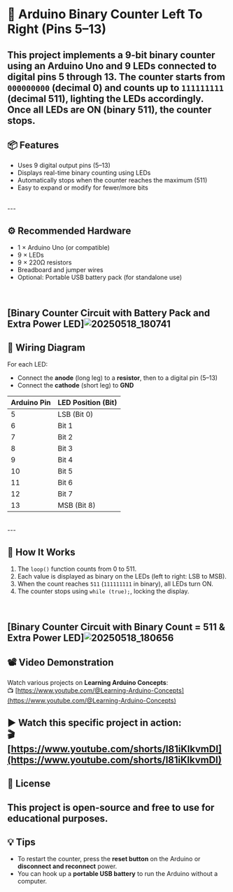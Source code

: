 # 🔢 Arduino Binary Counter Left To Right (Pins 5–13)

This project implements a **9-bit binary counter** using an **Arduino Uno** and **9 LEDs** connected to **digital pins 5 through 13**. The counter starts from `000000000` (decimal 0) and counts up to `111111111` (decimal 511), lighting the LEDs accordingly. Once all LEDs are ON (binary 511), the counter stops.
<br>
---

## 📦 Features

- Uses 9 digital output pins (5–13)
- Displays real-time binary counting using LEDs
- Automatically stops when the counter reaches the maximum (511)
- Easy to expand or modify for fewer/more bits
<br>
---

## ⚙️ Recommended Hardware

- 1 × Arduino Uno (or compatible)
- 9 × LEDs
- 9 × 220Ω resistors
- Breadboard and jumper wires
- Optional: Portable USB battery pack (for standalone use)

<br>

[Binary Counter Circuit with Battery Pack and Extra Power LED]![20250518_180741](https://github.com/user-attachments/assets/082ad5d4-b6ed-446e-8e81-6745b9c80353)
<br>
---

## 🔌 Wiring Diagram

For each LED:

- Connect the **anode** (long leg) to a **resistor**, then to a digital pin (5–13)
- Connect the **cathode** (short leg) to **GND**

| Arduino Pin | LED Position (Bit) |
|-------------|--------------------|
| 5           | LSB (Bit 0)        |
| 6           | Bit 1              |
| 7           | Bit 2              |
| 8           | Bit 3              |
| 9           | Bit 4              |
| 10          | Bit 5              |
| 11          | Bit 6              |
| 12          | Bit 7              |
| 13          | MSB (Bit 8)        |
<br>
---

## 🧠 How It Works

1. The `loop()` function counts from 0 to 511.
2. Each value is displayed as binary on the LEDs (left to right: LSB to MSB).
3. When the count reaches `511` (`111111111` in binary), all LEDs turn ON.
4. The counter stops using `while (true);`, locking the display.
<br>

[Binary Counter Circuit with Binary Count = 511 & Extra Power LED]![20250518_180656](https://github.com/user-attachments/assets/55369363-7ba6-4e20-9cde-31e2d0caf910)
<br>
---

## 📽️ Video Demonstration

Watch various projects on **Learning Arduino Concepts**:  
📺 [https://www.youtube.com/@Learning-Arduino-Concepts](https://www.youtube.com/@Learning-Arduino-Concepts)

▶️ Watch this specific project in action:  
🎬 [https://www.youtube.com/shorts/l81iKlkvmDI](https://www.youtube.com/shorts/l81iKlkvmDI)
<br>
---

## 📝 License

This project is **open-source** and free to use for **educational purposes**.
<br>
---

## 💡 Tips

- To restart the counter, press the **reset button** on the Arduino or **disconnect and reconnect** power.
- You can hook up a **portable USB battery** to run the Arduino without a computer.

